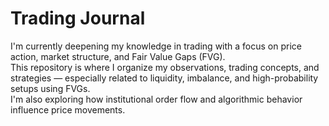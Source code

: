# Trading Journal

I'm currently deepening my knowledge in trading with a focus on price action, market structure, and Fair Value Gaps (FVG).  
This repository is where I organize my observations, trading concepts, and strategies — especially related to liquidity, imbalance, and high-probability setups using FVGs.  
I'm also exploring how institutional order flow and algorithmic behavior influence price movements.
